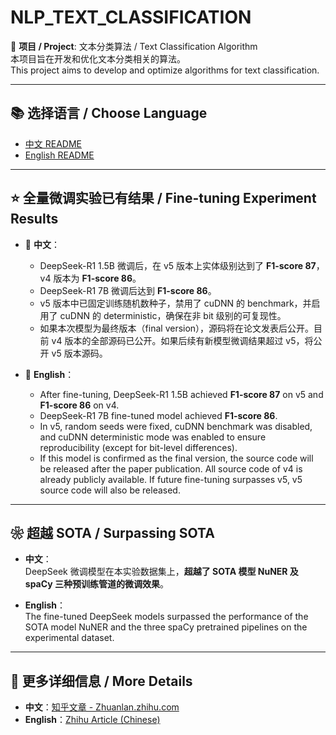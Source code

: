 # NLP_TEXT_CLASSIFICATION

📌 **项目 / Project**: 文本分类算法 / Text Classification Algorithm  
本项目旨在开发和优化文本分类相关的算法。  
This project aims to develop and optimize algorithms for text classification.

---

## 📚 选择语言 / Choose Language

- [中文 README](./Readme/README_zh.md)
- [English README](./Readme/README_en.md)

---

## ⭐ 全量微调实验已有结果 / Fine-tuning Experiment Results

- 🔧 **中文**：  
  - DeepSeek-R1 1.5B 微调后，在 v5 版本上实体级别达到了 **F1-score 87**，v4 版本为 **F1-score 86**。
  - DeepSeek-R1 7B 微调后达到 **F1-score 86**。
  - v5 版本中已固定训练随机数种子，禁用了 cuDNN 的 benchmark，并启用了 cuDNN 的 deterministic，确保在非 bit 级别的可复现性。
  - 如果本次模型为最终版本（final version），源码将在论文发表后公开。目前 v4 版本的全部源码已公开。如果后续有新模型微调结果超过 v5，将公开 v5 版本源码。

- 🔧 **English**：  
  - After fine-tuning, DeepSeek-R1 1.5B achieved **F1-score 87** on v5 and **F1-score 86** on v4.
  - DeepSeek-R1 7B fine-tuned model achieved **F1-score 86**.
  - In v5, random seeds were fixed, cuDNN benchmark was disabled, and cuDNN deterministic mode was enabled to ensure reproducibility (except for bit-level differences).
  - If this model is confirmed as the final version, the source code will be released after the paper publication. All source code of v4 is already publicly available. If future fine-tuning surpasses v5, v5 source code will also be released.

---

## ❀ 超越 SOTA / Surpassing SOTA

- **中文**：  
  DeepSeek 微调模型在本实验数据集上，**超越了 SOTA 模型 NuNER 及 spaCy 三种预训练管道的微调效果**。

- **English**：  
  The fine-tuned DeepSeek models surpassed the performance of the SOTA model NuNER and the three spaCy pretrained pipelines on the experimental dataset.

---

## 📌 更多详细信息 / More Details

- **中文**：[知乎文章 - Zhuanlan.zhihu.com](https://zhuanlan.zhihu.com/p/1892251638514828147)
- **English**：[Zhihu Article (Chinese)](https://zhuanlan.zhihu.com/p/1892251638514828147)
